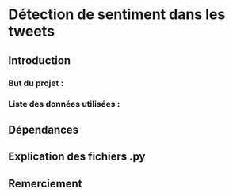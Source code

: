 # Détection de sentiment dans les tweets

## Introduction 
### But du projet :

### Liste des données utilisées :

## Dépendances  

## Explication des fichiers .py

## Remerciement 
